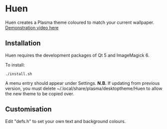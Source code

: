 # Huen
Huen creates a Plasma theme coloured to match your current wallpaper. [Demonstration video here](https://www.youtube.com/watch?v=_ZdZWec-bFk "YouTube") 

## Installation
Huen requires the development packages of Qt 5 and ImageMagick 6.  

To install:

``` 
./install.sh
```

A menu entry should appear under Settings. __N.B.__ If updating from previous version, you must delete ~/.local/share/plasma/desktoptheme/Huen to allow the new theme to be copied over.

## Customisation
Edit "defs.h" to set your own text and background colours.  
